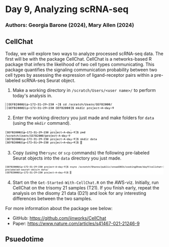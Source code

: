 # Day 9, Analyzing scRNA-seq 
### Authors: Georgia Barone (2024), Mary Allen (2024)

## CellChat

Today, we will explore two ways to analyze processed scRNA-seq data. The first will be with the package CellChat. CellChat is a networks-based R package that infers the likelihood of two cell types communicating. This package quantifies the signaling communication probability between two cell types by assessing the expression of ligand-receptor pairs within a pre-labeled scRNA-seq Seurat object. 

1. Make a working directory in `/scratch/Users/<user name>/` to perform today's analysis in.

<img src="./day9-screenshots/project-day-9.png" alt="project-day-9" width="350"/>

2. Enter the working directory you just made and make folders for `data` (using the `mkdir` command).

<img src="./day9-screenshots/data.png" alt="data" width="300"/>

3. Copy (using the`rsync` or `scp` commands) the following pre-labeled Seurat objects into the `data` directory you just made.

<img src="./day9-screenshots/mvdata.png" alt="mvdata" width="600"/>

4. Start on the `Get-Started-With-CellChat.R` on the AWS-viz. Initially, run CellChat on the trisomy 21 samples (T21). If you finish early, repeat the analysis on the disomy 21 data (D21) and look for any interesting differences between the two samples. 

For more information about the package see below: 
- GitHub: https://github.com/jinworks/CellChat
- Paper: https://www.nature.com/articles/s41467-021-21246-9

## Psuedotime

